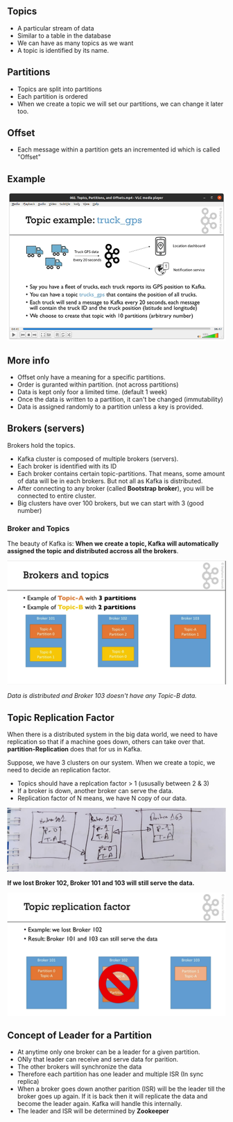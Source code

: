 ## Topics

* A particular stream of data
* Similar to a table in the database
* We can have as many topics as we want
* A topic is identified by its name.

## Partitions
* Topics are split into partitions
* Each partition is ordered
* When we create a topic we will set our partitions, we can change it later too. 

## Offset
* Each message within a partition gets an incremented id which is called "Offset"

## Example
![topic_example](topic_example.png)

## More info

* Offset only have a meaning for a specific partitions.
* Order is guranted within partition. (not across partitions)
* Data is kept only foor a limited time. (default 1 week)
* Once the data is written to a partition, it can't be changed (immutability)
* Data is assigned randomly to a partition unless a key is provided.


## Brokers (servers)
Brokers hold the topics. 

* Kafka cluster is composed of multiple brokers (servers).
* Each broker is identified with its ID
* Each broker contains certain topic-partitions. That means, some amount of data will be in each brokers. But not all as Kafka is distributed. 
* After connecting to any broker (called **Bootstrap broker**), you will be connected to entire cluster.
* Big clusters have over 100 brokers, but we can start with 3 (good number)

### Broker and Topics
The beauty of Kafka is:
**When we create  a topic, Kafka will automatically assigned the topic and distributed accross all the brokers**. 

![ef](broker_topic-paritions.png)

*Data is distributed and Broker 103 doesn't have any Topic-B data.*

## Topic Replication Factor

When there is a distributed system in the big data world, we need to have replication so that if a machine goes down, others can take over that. **partition-Replication** does that for us in Kafka.

Suppose, we have 3 clusters on our system. When we create a topic, we need to decide an replication factor. 
* Topics should have a replcation factor > 1 (ususally between 2 & 3)
* If a broker is down, another broker can serve the data.
* Replication factor of N means, we have N copy of our data.

![kafka_replication](kafka_replication.jpeg)

**If we lost Broker 102, Broker 101 and 103 will still serve the data.**

![kafka_rpl_fail](kafka_replication_failure_case.png)


## Concept of Leader for a Partition

* At anytime only one broker can be a leader for a given partition.
* ONly that leader can receive and serve data for parition.
* The other brokers will synchronize the data
* Therefore each partition has one leader and multiple ISR (In sync replica)
* When a broker goes down another parition (ISR) will be the leader till the broker goes up again. If it is back then it will replicate the data and become the leader again. Kafka will handle this internally.
* The leader and ISR will be determined by **Zookeeper**